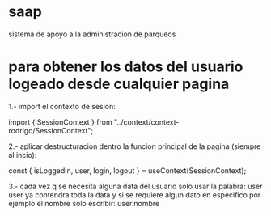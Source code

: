 # saap
sistema de apoyo a la administracion de parqueos

# para obtener los datos del usuario logeado desde cualquier pagina
1.- import el contexto de sesion:

import { SessionContext } from "../context/context-rodrigo/SessionContext";

2.- aplicar destructuracion dentro la funcion principal de la pagina (siempre al incio):

const { isLoggedIn, user, login, logout } = useContext(SessionContext);

3.- cada vez q se necesita alguna data del usuario solo usar la palabra: 
  user
user ya contendra toda la data y si se requiere algun dato en especifico por ejemplo el nombre solo escribir:
  user.nombre

